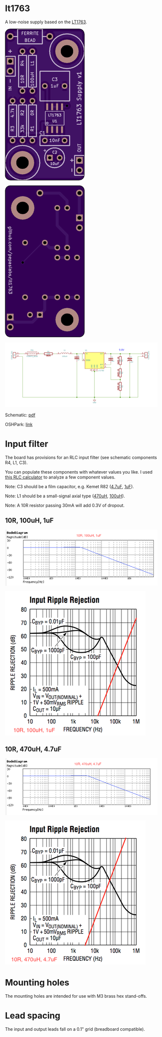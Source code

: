 # lt1763

A low-noise supply based on the [LT1763](http://cds.linear.com/docs/en/datasheet/1763fh.pdf).

![](kicad/releases/v1/top.png)

![](kicad/releases/v1/bottom.png)

![](kicad/releases/v1/supply.png)

Schematic: [pdf](kicad/releases/v1/supply.pdf)

OSHPark: [link](https://oshpark.com/shared_projects/uVr4yDgz)

# Input filter

The board has provisions for an RLC input filter (see schematic components R4, L1, C3).

You can populate these components with whatever values you like.  I used [this RLC calculator](http://sim.okawa-denshi.jp/en/RLCtool.php) to analyze a few component values.

Note: C3 should be a film capacitor, e.g. Kemet R82 ([4.7uF](https://www.digikey.com/product-detail/en/kemet/R82CC4470AA30J/399-6028-ND/2704682), [1uF](https://www.digikey.com/product-detail/en/kemet/R82DC4100AA60J/399-5860-ND/2571295)).

Note: L1 should be a small-signal axial type ([470uH](https://www.digikey.com/product-detail/en/bourns-inc/78F471J-RC/M10142-ND/1306000), [100uH](https://www.digikey.com/product-detail/en/bourns-inc/78F101J-RC/M10136-ND/1305994)).

Note: A 10R resistor passing 30mA will add 0.3V of dropout.

## 10R, 100uH, 1uF

![](media/filter-1.png)

![](media/ripple-2.png)


## 10R, 470uH, 4.7uF

![](media/filter-2.png)

![](media/ripple-3.png)


# Mounting holes

The mounting holes are intended for use with M3 brass hex stand-offs.

# Lead spacing

The input and output leads fall on a 0.1" grid (breadboard compatible).